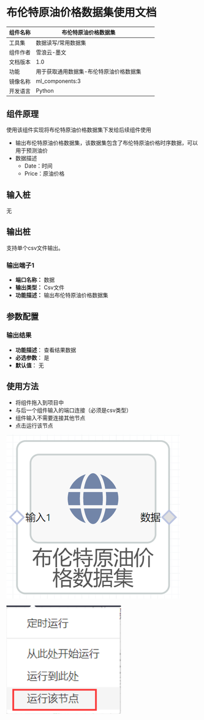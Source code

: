 # 布伦特原油价格数据集使用文档
| 组件名称 |布伦特原油价格数据集 |  |  |
| --- | --- | --- | --- |
| 工具集 | 数据读写/常用数据集 |  |  |
| 组件作者 | 雪浪云-墨文 |  |  |
| 文档版本 | 1.0 |  |  |
| 功能 | 用于获取通用数据集-布伦特原油价格数据集 |  |  |
| 镜像名称 | ml_components:3 |  |  |
| 开发语言 | Python |  |  |

## 组件原理
使用该组件实现将布伦特原油价格数据集下发给后续组件使用


- 输出布伦特原油价格数据集，该数据集包含了布伦特原油价格时序数据，可以用于预测油价
- 数据描述
     - Date：时间
     - Price：原油价格

## 输入桩
无

## 输出桩
支持单个csv文件输出。
### 输出端子1

- **端口名称：** 数据
- **输出类型：** Csv文件
- **功能描述：** 输出布伦特原油价格数据集

## 参数配置
### 输出结果

- **功能描述**： 查看结果数据
- **必选参数**： 是
- **默认值**： 无

## 使用方法
- 将组件拖入到项目中
- 与后一个组件输入的端口连接（必须是csv类型）
- 组件输入不需要连接其他节点
- 点击运行该节点

![](./img/布伦特原油价格数据集.png)

![](./img/1568086602280-f3f7a128-867e-458b-b13a-917dc628f8ac.png)
